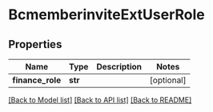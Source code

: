 # BcmemberinviteExtUserRole

## Properties
Name | Type | Description | Notes
------------ | ------------- | ------------- | -------------
**finance_role** | **str** |  | [optional] 

[[Back to Model list]](../README.md#documentation-for-models) [[Back to API list]](../README.md#documentation-for-api-endpoints) [[Back to README]](../README.md)

